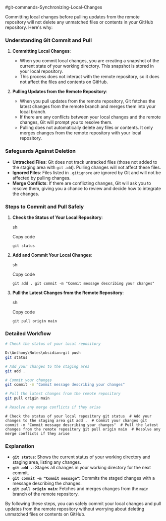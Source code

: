 

#git-commands-Synchronizing-Local-Changes


Committing local changes before pulling updates from the remote repository will not delete any unmatched files or contents in your GitHub repository. Here's why:

### **Understanding Git Commit and Pull**

1. **Committing Local Changes**:
    
    - When you commit local changes, you are creating a snapshot of the current state of your working directory. This snapshot is stored in your local repository.
    - This process does not interact with the remote repository, so it does not affect the files and contents on GitHub.
2. **Pulling Updates from the Remote Repository**:
    
    - When you pull updates from the remote repository, Git fetches the latest changes from the remote branch and merges them into your local branch.
    - If there are any conflicts between your local changes and the remote changes, Git will prompt you to resolve them.
    - Pulling does not automatically delete any files or contents. It only merges changes from the remote repository with your local repository.

### **Safeguards Against Deletion**

- **Untracked Files**: Git does not track untracked files (those not added to the staging area with `git add`). Pulling changes will not affect these files.
- **Ignored Files**: Files listed in `.gitignore` are ignored by Git and will not be affected by pulling changes.
- **Merge Conflicts**: If there are conflicting changes, Git will ask you to resolve them, giving you a chance to review and decide how to integrate the changes.

### **Steps to Commit and Pull Safely**

1. **Check the Status of Your Local Repository**:
    
    sh
    
    Copy code
    
    `git status`
    
2. **Add and Commit Your Local Changes**:
    
    sh
    
    Copy code
    
    `git add . git commit -m "Commit message describing your changes"`
    
3. **Pull the Latest Changes from the Remote Repository**:
    
    sh
    
    Copy code
    
    `git pull origin main`
    

### **Detailed Workflow** 

```bash
# Check the status of your local repository

D:\Anthony\Notes\obsidian>git push
git status

# Add your changes to the staging area
git add .

# Commit your changes
git commit -m "Commit message describing your changes"

# Pull the latest changes from the remote repository
git pull origin main

# Resolve any merge conflicts if they arise

```
`# Check the status of your local repository git status  # Add your changes to the staging area git add .  # Commit your changes git commit -m "Commit message describing your changes"  # Pull the latest changes from the remote repository git pull origin main  # Resolve any merge conflicts if they arise`

### **Explanation**

- **`git status`**: Shows the current status of your working directory and staging area, listing any changes.
- **`git add .`**: Stages all changes in your working directory for the next commit.
- **`git commit -m "Commit message"`**: Commits the staged changes with a message describing the changes.
- **`git pull origin main`**: Fetches and merges changes from the `main` branch of the remote repository.

By following these steps, you can safely commit your local changes and pull updates from the remote repository without worrying about deleting unmatched files or contents on GitHub.